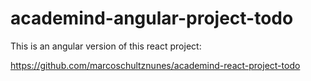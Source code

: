 # academind-angular-project-todo

This is an angular version of this react project:

https://github.com/marcoschultznunes/academind-react-project-todo
